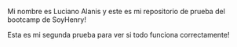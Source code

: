 Mi nombre es Luciano Alanis y este es mi repositorio de prueba del bootcamp de SoyHenry!

Esta es mi segunda prueba para ver si todo funciona correctamente!
